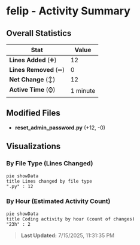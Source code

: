 # felip - Activity Summary 

## Overall Statistics

| Stat                   | Value                                                             |
| ---------------------- | ----------------------------------------------------------------- |
| **Lines Added** (➕)   | 12                                          |
| **Lines Removed** (➖) | 0                                        |
| **Net Change** (↕)    | 12                |
| **Active Time** (⌚)   | 1 minute |


## Modified Files
- **reset_admin_password.py** (+12, -0)

## Visualizations

### By File Type (Lines Changed)

```mermaid
pie showData
title Lines changed by file type
".py" : 12
```

### By Hour (Estimated Activity Count)

```mermaid
pie showData
title Coding activity by hour (count of changes)
"23h" : 2
```


> **Last Updated:** 7/15/2025, 11:31:35 PM